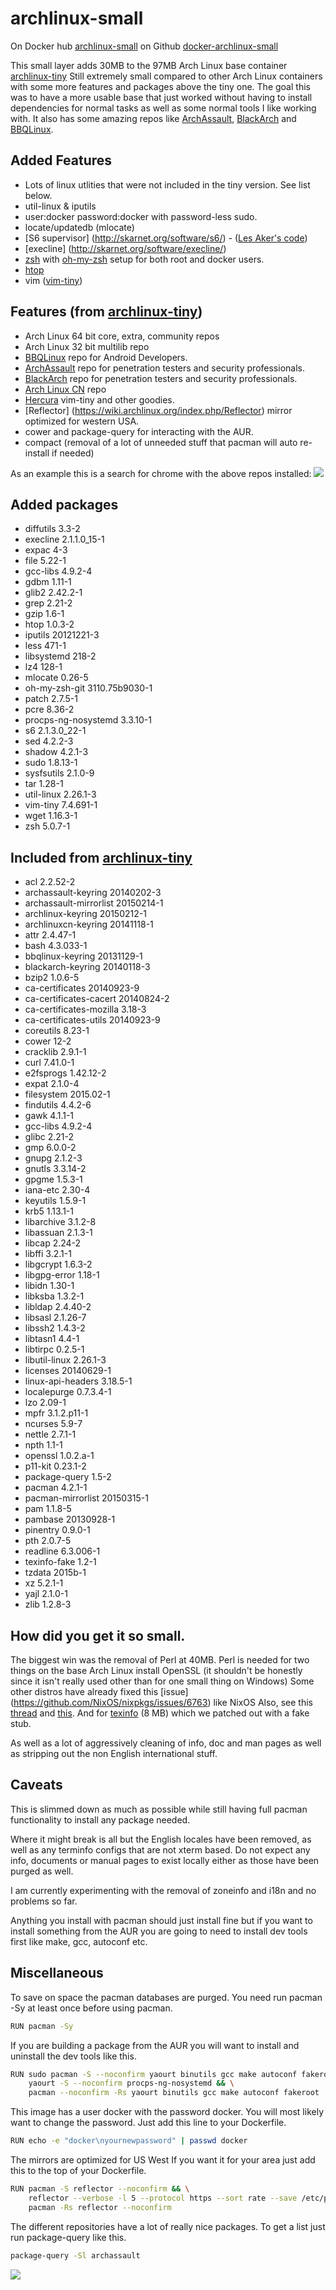 # archlinux-small

On Docker hub [archlinux-small](https://registry.hub.docker.com/u/yantis/archlinux-small/)
on Github [docker-archlinux-small](https://github.com/yantis/docker-archlinux-small)

This small layer adds 30MB to the 97MB Arch Linux base container [archlinux-tiny](https://registry.hub.docker.com/u/yantis/archlinux-tiny/)
Still extremely small compared to other Arch Linux containers with some more features and packages above the tiny one.
The goal this was to have a more usable base that just worked without having to install dependencies for normal tasks as well as some normal tools I like working with.
It also has some amazing repos like [ArchAssault](https://www.archassault.org),
[BlackArch](http://blackarch.org) and [BBQLinux](http://bbqlinux.org).

## Added Features
* Lots of linux utlities that were not included in the tiny version. See list below.
* util-linux & iputils
* user:docker password:docker with password-less sudo.
* locate/updatedb (mlocate)
* [S6 supervisor] (http://skarnet.org/software/s6/) - ([Les Aker's code](https://github.com/amylum/s6))
* [execline] (http://skarnet.org/software/execline/)
* [zsh](http://www.zsh.org/) with [oh-my-zsh](https://github.com/robbyrussell/oh-my-zsh) setup for both root and docker users.
* [htop](http://hisham.hm/htop/)
* vim ([vim-tiny](http://askubuntu.com/questions/104138/what-features-does-vim-tiny-have))

## Features (from [archlinux-tiny](https://registry.hub.docker.com/u/yantis/archlinux-tiny/))
* Arch Linux 64 bit core, extra, community repos
* Arch Linux 32 bit multilib repo
* [BBQLinux](http://bbqlinux.org) repo for Android Developers.
* [ArchAssault](https://www.archassault.org) repo for penetration testers and security professionals.
* [BlackArch](http://blackarch.org) repo for penetration testers and security professionals.
* [Arch Linux CN](https://github.com/archlinuxcn) repo 
* [Hercura](http://repo.herecura.eu/herecura-stable/x86_64/) vim-tiny and other goodies.
* [Reflector] (https://wiki.archlinux.org/index.php/Reflector) mirror optimized for western USA.
* cower and package-query for interacting with the AUR. 
* compact (removal of a lot of unneeded stuff that pacman will auto re-install if needed)


As an example this is a search for chrome with the above repos installed:
![](http://yantis-scripts.s3.amazonaws.com/screenshot_20150407-030717.jpg)

## Added packages
* diffutils 3.3-2
* execline 2.1.1.0_15-1
* expac 4-3
* file 5.22-1
* gcc-libs 4.9.2-4
* gdbm 1.11-1
* glib2 2.42.2-1
* grep 2.21-2
* gzip 1.6-1
* htop 1.0.3-2
* iputils 20121221-3
* less 471-1
* libsystemd 218-2
* lz4 128-1
* mlocate 0.26-5
* oh-my-zsh-git 3110.75b9030-1
* patch 2.7.5-1
* pcre 8.36-2
* procps-ng-nosystemd 3.3.10-1
* s6 2.1.3.0_22-1
* sed 4.2.2-3
* shadow 4.2.1-3
* sudo 1.8.13-1
* sysfsutils 2.1.0-9
* tar 1.28-1
* util-linux 2.26.1-3
* vim-tiny 7.4.691-1
* wget 1.16.3-1
* zsh 5.0.7-1

## Included from [archlinux-tiny](https://registry.hub.docker.com/u/yantis/archlinux-tiny/)
* acl 2.2.52-2
* archassault-keyring 20140202-3
* archassault-mirrorlist 20150214-1
* archlinux-keyring 20150212-1
* archlinuxcn-keyring 20141118-1
* attr 2.4.47-1
* bash 4.3.033-1
* bbqlinux-keyring 20131129-1
* blackarch-keyring 20140118-3
* bzip2 1.0.6-5
* ca-certificates 20140923-9
* ca-certificates-cacert 20140824-2
* ca-certificates-mozilla 3.18-3
* ca-certificates-utils 20140923-9
* coreutils 8.23-1
* cower 12-2
* cracklib 2.9.1-1
* curl 7.41.0-1
* e2fsprogs 1.42.12-2
* expat 2.1.0-4
* filesystem 2015.02-1
* findutils 4.4.2-6
* gawk 4.1.1-1
* gcc-libs 4.9.2-4
* glibc 2.21-2
* gmp 6.0.0-2
* gnupg 2.1.2-3
* gnutls 3.3.14-2
* gpgme 1.5.3-1
* iana-etc 2.30-4
* keyutils 1.5.9-1
* krb5 1.13.1-1
* libarchive 3.1.2-8
* libassuan 2.1.3-1
* libcap 2.24-2
* libffi 3.2.1-1
* libgcrypt 1.6.3-2
* libgpg-error 1.18-1
* libidn 1.30-1
* libksba 1.3.2-1
* libldap 2.4.40-2
* libsasl 2.1.26-7
* libssh2 1.4.3-2
* libtasn1 4.4-1
* libtirpc 0.2.5-1
* libutil-linux 2.26.1-3
* licenses 20140629-1
* linux-api-headers 3.18.5-1
* localepurge 0.7.3.4-1
* lzo 2.09-1
* mpfr 3.1.2.p11-1
* ncurses 5.9-7
* nettle 2.7.1-1
* npth 1.1-1
* openssl 1.0.2.a-1
* p11-kit 0.23.1-2
* package-query 1.5-2
* pacman 4.2.1-1
* pacman-mirrorlist 20150315-1
* pam 1.1.8-5
* pambase 20130928-1
* pinentry 0.9.0-1
* pth 2.0.7-5
* readline 6.3.006-1
* texinfo-fake 1.2-1
* tzdata 2015b-1
* xz 5.2.1-1
* yajl 2.1.0-1
* zlib 1.2.8-3

## How did you get it so small.
The biggest win was the removal of Perl at 40MB. Perl is needed for two things on the base Arch Linux install
OpenSSL (it shouldn't be honestly since it isn't really used other than for one small thing on Windows)
Some other distros have already fixed this [issue] (https://github.com/NixOS/nixpkgs/issues/6763) like NixOS 
Also, see this [thread](https://bbs.archlinux.org/viewtopic.php?id=73200) and [this](https://bugs.archlinux.org/task/14903).
And for [texinfo](http://www.gnu.org/software/texinfo) (8 MB) which we patched out with a fake stub.

As well as a lot of aggressively cleaning of info, doc and man pages as well as stripping out the non English international stuff.

## Caveats
This is slimmed down as much as possible while still having full pacman functionality to install any package needed.

Where it might break is all but the English locales have been removed, as well as any terminfo configs that are not xterm based.
Do not expect any info, documents or manual pages to exist locally either as those have been purged as well.

I am currently experimenting with the removal of zoneinfo and i18n and no problems so far.

Anything you install with pacman should just install fine but if you want to install something from the AUR you are going to need
to install dev tools first like make, gcc, autoconf etc.


## Miscellaneous

To save on space the pacman databases are purged. You need run pacman -Sy at least once before using pacman.

```bash
RUN pacman -Sy
```

If you are building a package from the AUR you will want to install and uninstall the dev tools like this.

```bash
RUN sudo pacman -S --noconfirm yaourt binutils gcc make autoconf fakeroot && \
    yaourt -S --noconfirm procps-ng-nosystemd && \
    pacman --noconfirm -Rs yaourt binutils gcc make autoconf fakeroot
```

This image has a user docker with the password docker. You will most likely want to change the password. Just add this line to your Dockerfile.

```bash
RUN echo -e "docker\nyournewpassword" | passwd docker
```

The mirrors are optimized for US West  If you want it for your area just add this to the top of your Dockerfile.

```bash
RUN pacman -S reflector --noconfirm && \
    reflector --verbose -l 5 --protocol https --sort rate --save /etc/pacman.d/mirrorlist && \
    pacman -Rs reflector --noconfirm
```

The different repositories have a lot of really nice packages. To get a list just run package-query like this.

```bash
package-query -Sl archassault
```

![](http://yantis-scripts.s3.amazonaws.com/screenshot_20150407-023220.jpg)
